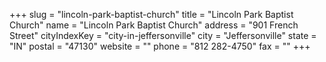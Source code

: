 +++
slug = "lincoln-park-baptist-church"
title = "Lincoln Park Baptist Church"
name = "Lincoln Park Baptist Church"
address = "901 French Street"
cityIndexKey = "city-in-jeffersonville"
city = "Jeffersonville"
state = "IN"
postal = "47130"
website = ""
phone = "812 282-4750"
fax = ""
+++
